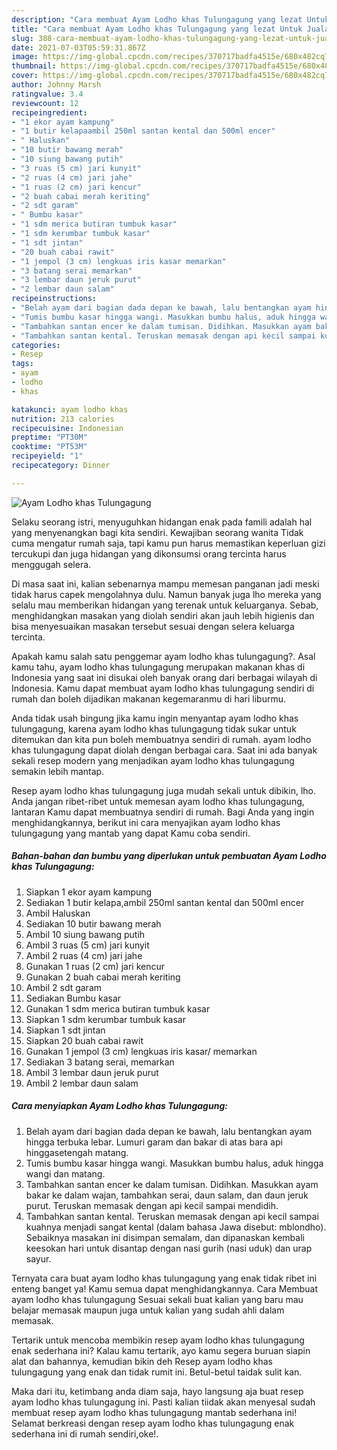 ```yaml
---
description: "Cara membuat Ayam Lodho khas Tulungagung yang lezat Untuk Jualan"
title: "Cara membuat Ayam Lodho khas Tulungagung yang lezat Untuk Jualan"
slug: 388-cara-membuat-ayam-lodho-khas-tulungagung-yang-lezat-untuk-jualan
date: 2021-07-03T05:59:31.867Z
image: https://img-global.cpcdn.com/recipes/370717badfa4515e/680x482cq70/ayam-lodho-khas-tulungagung-foto-resep-utama.jpg
thumbnail: https://img-global.cpcdn.com/recipes/370717badfa4515e/680x482cq70/ayam-lodho-khas-tulungagung-foto-resep-utama.jpg
cover: https://img-global.cpcdn.com/recipes/370717badfa4515e/680x482cq70/ayam-lodho-khas-tulungagung-foto-resep-utama.jpg
author: Johnny Marsh
ratingvalue: 3.4
reviewcount: 12
recipeingredient:
- "1 ekor ayam kampung"
- "1 butir kelapaambil 250ml santan kental dan 500ml encer"
- " Haluskan"
- "10 butir bawang merah"
- "10 siung bawang putih"
- "3 ruas (5 cm) jari kunyit"
- "2 ruas (4 cm) jari jahe"
- "1 ruas (2 cm) jari kencur"
- "2 buah cabai merah keriting"
- "2 sdt garam"
- " Bumbu kasar"
- "1 sdm merica butiran tumbuk kasar"
- "1 sdm kerumbar tumbuk kasar"
- "1 sdt jintan"
- "20 buah cabai rawit"
- "1 jempol (3 cm) lengkuas iris kasar memarkan"
- "3 batang serai memarkan"
- "3 lembar daun jeruk purut"
- "2 lembar daun salam"
recipeinstructions:
- "Belah ayam dari bagian dada depan ke bawah, lalu bentangkan ayam hingga terbuka lebar. Lumuri garam dan bakar di atas bara api hinggasetengah matang."
- "Tumis bumbu kasar hingga wangi. Masukkan bumbu halus, aduk hingga wangi dan matang."
- "Tambahkan santan encer ke dalam tumisan. Didihkan. Masukkan ayam bakar ke dalam wajan, tambahkan serai, daun salam, dan daun jeruk purut. Teruskan memasak dengan api kecil sampai mendidih."
- "Tambahkan santan kental. Teruskan memasak dengan api kecil sampai kuahnya menjadi sangat kental (dalam bahasa Jawa disebut: mblondho). Sebaiknya masakan ini disimpan semalam, dan dipanaskan kembali keesokan hari untuk disantap dengan nasi gurih (nasi uduk) dan urap sayur."
categories:
- Resep
tags:
- ayam
- lodho
- khas

katakunci: ayam lodho khas 
nutrition: 213 calories
recipecuisine: Indonesian
preptime: "PT30M"
cooktime: "PT53M"
recipeyield: "1"
recipecategory: Dinner

---
```



![Ayam Lodho khas Tulungagung](https://img-global.cpcdn.com/recipes/370717badfa4515e/680x482cq70/ayam-lodho-khas-tulungagung-foto-resep-utama.jpg)

Selaku seorang istri, menyuguhkan hidangan enak pada famili adalah hal yang menyenangkan bagi kita sendiri. Kewajiban seorang  wanita Tidak cuma mengatur rumah saja, tapi kamu pun harus memastikan keperluan gizi tercukupi dan juga hidangan yang dikonsumsi orang tercinta harus menggugah selera.

Di masa  saat ini, kalian sebenarnya mampu memesan panganan jadi meski tidak harus capek mengolahnya dulu. Namun banyak juga lho mereka yang selalu mau memberikan hidangan yang terenak untuk keluarganya. Sebab, menghidangkan masakan yang diolah sendiri akan jauh lebih higienis dan bisa menyesuaikan masakan tersebut sesuai dengan selera keluarga tercinta. 



Apakah kamu salah satu penggemar ayam lodho khas tulungagung?. Asal kamu tahu, ayam lodho khas tulungagung merupakan makanan khas di Indonesia yang saat ini disukai oleh banyak orang dari berbagai wilayah di Indonesia. Kamu dapat membuat ayam lodho khas tulungagung sendiri di rumah dan boleh dijadikan makanan kegemaranmu di hari liburmu.

Anda tidak usah bingung jika kamu ingin menyantap ayam lodho khas tulungagung, karena ayam lodho khas tulungagung tidak sukar untuk ditemukan dan kita pun boleh membuatnya sendiri di rumah. ayam lodho khas tulungagung dapat diolah dengan berbagai cara. Saat ini ada banyak sekali resep modern yang menjadikan ayam lodho khas tulungagung semakin lebih mantap.

Resep ayam lodho khas tulungagung juga mudah sekali untuk dibikin, lho. Anda jangan ribet-ribet untuk memesan ayam lodho khas tulungagung, lantaran Kamu dapat membuatnya sendiri di rumah. Bagi Anda yang ingin menghidangkannya, berikut ini cara menyajikan ayam lodho khas tulungagung yang mantab yang dapat Kamu coba sendiri.

<!--inarticleads1-->

##### Bahan-bahan dan bumbu yang diperlukan untuk pembuatan Ayam Lodho khas Tulungagung:

1. Siapkan 1 ekor ayam kampung
1. Sediakan 1 butir kelapa,ambil 250ml santan kental dan 500ml encer
1. Ambil  Haluskan
1. Sediakan 10 butir bawang merah
1. Ambil 10 siung bawang putih
1. Ambil 3 ruas (5 cm) jari kunyit
1. Ambil 2 ruas (4 cm) jari jahe
1. Gunakan 1 ruas (2 cm) jari kencur
1. Gunakan 2 buah cabai merah keriting
1. Ambil 2 sdt garam
1. Sediakan  Bumbu kasar
1. Gunakan 1 sdm merica butiran tumbuk kasar
1. Siapkan 1 sdm kerumbar tumbuk kasar
1. Siapkan 1 sdt jintan
1. Siapkan 20 buah cabai rawit
1. Gunakan 1 jempol (3 cm) lengkuas iris kasar/ memarkan
1. Sediakan 3 batang serai, memarkan
1. Ambil 3 lembar daun jeruk purut
1. Ambil 2 lembar daun salam




<!--inarticleads2-->

##### Cara menyiapkan Ayam Lodho khas Tulungagung:

1. Belah ayam dari bagian dada depan ke bawah, lalu bentangkan ayam hingga terbuka lebar. Lumuri garam dan bakar di atas bara api hinggasetengah matang.
1. Tumis bumbu kasar hingga wangi. Masukkan bumbu halus, aduk hingga wangi dan matang.
1. Tambahkan santan encer ke dalam tumisan. Didihkan. Masukkan ayam bakar ke dalam wajan, tambahkan serai, daun salam, dan daun jeruk purut. Teruskan memasak dengan api kecil sampai mendidih.
1. Tambahkan santan kental. Teruskan memasak dengan api kecil sampai kuahnya menjadi sangat kental (dalam bahasa Jawa disebut: mblondho). Sebaiknya masakan ini disimpan semalam, dan dipanaskan kembali keesokan hari untuk disantap dengan nasi gurih (nasi uduk) dan urap sayur.




Ternyata cara buat ayam lodho khas tulungagung yang enak tidak ribet ini enteng banget ya! Kamu semua dapat menghidangkannya. Cara Membuat ayam lodho khas tulungagung Sesuai sekali buat kalian yang baru mau belajar memasak maupun juga untuk kalian yang sudah ahli dalam memasak.

Tertarik untuk mencoba membikin resep ayam lodho khas tulungagung enak sederhana ini? Kalau kamu tertarik, ayo kamu segera buruan siapin alat dan bahannya, kemudian bikin deh Resep ayam lodho khas tulungagung yang enak dan tidak rumit ini. Betul-betul taidak sulit kan. 

Maka dari itu, ketimbang anda diam saja, hayo langsung aja buat resep ayam lodho khas tulungagung ini. Pasti kalian tiidak akan menyesal sudah membuat resep ayam lodho khas tulungagung mantab sederhana ini! Selamat berkreasi dengan resep ayam lodho khas tulungagung enak sederhana ini di rumah sendiri,oke!.

